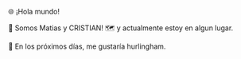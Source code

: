 🌐 ¡Hola mundo!

👋 Somos Matias y  CRISTIAN!
🗺️ y actualmente estoy en algun lugar.

📆 En los próximos días, me gustaría hurlingham.
